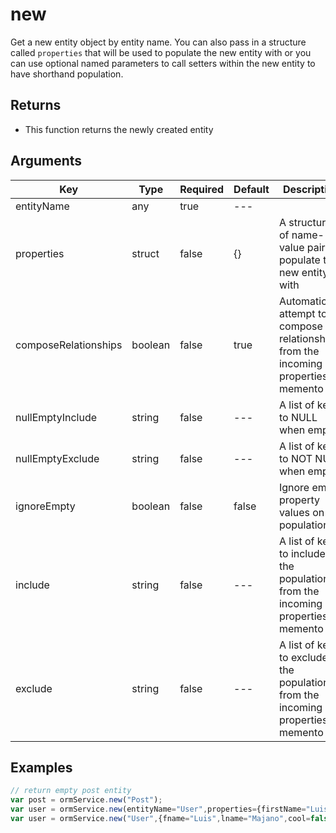 # new

Get a new entity object by entity name. You can also pass in a structure called `properties` that will be used to populate the new entity with or you can use optional named parameters to call setters within the new entity to have shorthand population.

## Returns

* This function returns the newly created entity

## Arguments

| Key                  | Type    | Required | Default | Description                                                                         |
| -------------------- | ------- | -------- | ------- | ----------------------------------------------------------------------------------- |
| entityName           | any     | true     | ---     |                                                                                     |
| properties           | struct  | false    | {}      | A structure of name-value pairs to populate the new entity with                     |
| composeRelationships | boolean | false    | true    | Automatically attempt to compose relationships from the incoming properties memento |
| nullEmptyInclude     | string  | false    | ---     | A list of keys to NULL when empty                                                   |
| nullEmptyExclude     | string  | false    | ---     | A list of keys to NOT NULL when empty                                               |
| ignoreEmpty          | boolean | false    | false   | Ignore empty property values on populations                                         |
| include              | string  | false    | ---     | A list of keys to include in the population from the incoming properties memento    |
| exclude              | string  | false    | ---     | A list of keys to exclude in the population from the incoming properties memento    |

## Examples

```javascript
// return empty post entity
var post = ormService.new("Post");
var user = ormService.new(entityName="User",properties={firstName="Luis", lastName="Majano", age="32", awesome=true});
var user = ormService.new("User",{fname="Luis",lname="Majano",cool=false,awesome=true});
```
